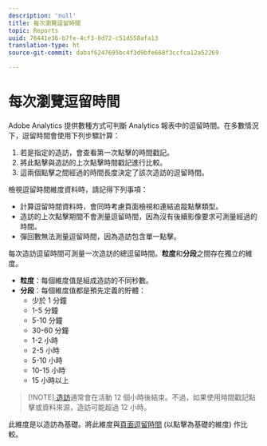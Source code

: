 ```yaml
---
description: 'null'
title: 每次瀏覽逗留時間
topic: Reports
uuid: 76441e36-b7fe-4cf3-8d72-c51d558afa13
translation-type: ht
source-git-commit: dabaf6247695bc4f3d9bfe668f3ccfca12a52269

---
```



# 每次瀏覽逗留時間

Adobe Analytics 提供數種方式可判斷 Analytics 報表中的逗留時間。在多數情況下，逗留時間會使用下列步驟計算：

1. 若是指定的造訪，會查看第一次點擊的時間戳記。
2. 將此點擊與造訪的上次點擊時間戳記進行比較。
3. 這兩個點擊之間經過的時間長度決定了該次造訪的逗留時間。

檢視逗留時間維度資料時，請記得下列事項：

* 計算逗留時間資料時，會同時考慮頁面檢視和連結追蹤點擊類型。
* 造訪的上次點擊期間不會測量逗留時間，因為沒有後續影像要求可測量經過的時間。
* 彈回數無法測量逗留時間，因為造訪包含單一點擊。

每次造訪逗留時間可測量一次造訪的總逗留時間。**粒度**&#x200B;和&#x200B;**分段**&#x200B;之間存在獨立的維度。

* **粒度**：每個維度值是組成造訪的不同秒數。
* **分段**：每個維度值都是預先定義的貯體：
   * 少於 1 分鐘
   * 1-5 分鐘
   * 5-10 分鐘
   * 30-60 分鐘
   * 1-2 小時
   * 2-5 小時
   * 5-10 小時
   * 10-15 小時
   * 15 小時以上

>[!NOTE][ 造訪](../c-metrics/metrics-visit.md)通常會在活動 12 個小時後結束。不過，如果使用時間戳記點擊或資料來源，造訪可能超過 12 小時。

此維度是以造訪為基礎。將此維度與[頁面逗留時間](reports-time-spent-on-page.md) (以點擊為基礎的維度) 作比較。
